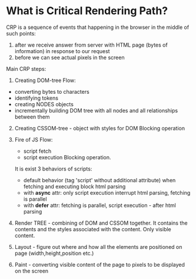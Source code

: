 # What is Critical Rendering Path?

CRP is a sequence of events that happening in the browser in the middle of such points:

1. after we receive answer from server with HTML page (bytes of information) in response to our request
2. before we can see actual pixels in the screen

Main CRP steps:

1.  Creating DOM-tree
    Flow:

- converting bytes to characters
- identifying tokens
- creating NODES objects
- incrementally building DOM tree with all nodes and all relationships between them

2. Creating CSSOM-tree - object with styles for DOM
   Blocking operation

3. Fire of JS
   Flow:

   - script fetch
   - script execution
     Blocking operation.

   It is exist 3 behaviors of scripts:

   - default behavior (tag 'script' without additional attribute) when fetching and executing block html parsing
   - with **async** attr: only script execution interrupt html parsing, fetching is parallel
   - with **defer** attr: fetching is parallel, script execution - after html parsing

4. Render TREE - combining of DOM and CSSOM together. It contains the contents and the styles associated with the content. Only visible content.

5. Layout - figure out where and how all the elements are positioned on page (width,height,position etc.)

6. Paint - converting visible content of the page to pixels to be displayed on the screen
